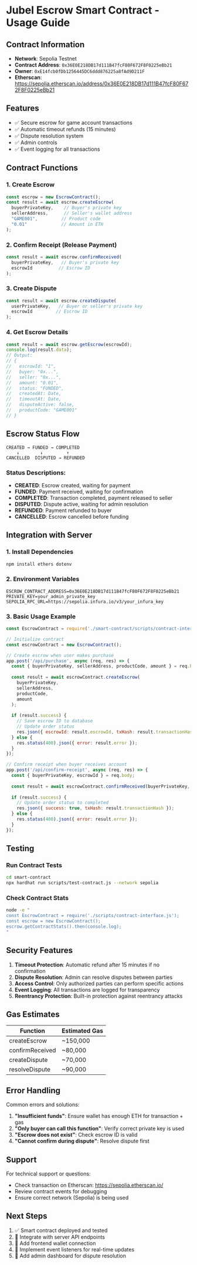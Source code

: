 # Jubel Escrow Smart Contract - Usage Guide

## Contract Information
- **Network**: Sepolia Testnet
- **Contract Address**: `0x36E0E218DB17d111B47fcF80F672F8F0225eBb21`
- **Owner**: `0xE14fcb0fDb1256445DC6ddd876225a8fAd9D211F`
- **Etherscan**: https://sepolia.etherscan.io/address/0x36E0E218DB17d111B47fcF80F672F8F0225eBb21

## Features
- ✅ Secure escrow for game account transactions
- ✅ Automatic timeout refunds (15 minutes)
- ✅ Dispute resolution system
- ✅ Admin controls
- ✅ Event logging for all transactions

## Contract Functions

### 1. Create Escrow
```javascript
const escrow = new EscrowContract();
const result = await escrow.createEscrow(
  buyerPrivateKey,    // Buyer's private key
  sellerAddress,      // Seller's wallet address
  "GAME001",         // Product code
  "0.01"             // Amount in ETH
);
```

### 2. Confirm Receipt (Release Payment)
```javascript
const result = await escrow.confirmReceived(
  buyerPrivateKey,   // Buyer's private key
  escrowId          // Escrow ID
);
```

### 3. Create Dispute
```javascript
const result = await escrow.createDispute(
  userPrivateKey,   // Buyer or seller's private key
  escrowId         // Escrow ID
);
```

### 4. Get Escrow Details
```javascript
const result = await escrow.getEscrow(escrowId);
console.log(result.data);
// Output:
// {
//   escrowId: "1",
//   buyer: "0x...",
//   seller: "0x...",
//   amount: "0.01",
//   status: "FUNDED",
//   createdAt: Date,
//   timeoutAt: Date,
//   disputeActive: false,
//   productCode: "GAME001"
// }
```

## Escrow Status Flow

```
CREATED → FUNDED → COMPLETED
    ↓        ↓         ↑
CANCELLED  DISPUTED → REFUNDED
```

### Status Descriptions:
- **CREATED**: Escrow created, waiting for payment
- **FUNDED**: Payment received, waiting for confirmation
- **COMPLETED**: Transaction completed, payment released to seller
- **DISPUTED**: Dispute active, waiting for admin resolution
- **REFUNDED**: Payment refunded to buyer
- **CANCELLED**: Escrow cancelled before funding

## Integration with Server

### 1. Install Dependencies
```bash
npm install ethers dotenv
```

### 2. Environment Variables
```env
ESCROW_CONTRACT_ADDRESS=0x36E0E218DB17d111B47fcF80F672F8F0225eBb21
PRIVATE_KEY=your_admin_private_key
SEPOLIA_RPC_URL=https://sepolia.infura.io/v3/your_infura_key
```

### 3. Basic Usage Example
```javascript
const EscrowContract = require('./smart-contract/scripts/contract-interface.js');

// Initialize contract
const escrowContract = new EscrowContract();

// Create escrow when user makes purchase
app.post('/api/purchase', async (req, res) => {
  const { buyerPrivateKey, sellerAddress, productCode, amount } = req.body;
  
  const result = await escrowContract.createEscrow(
    buyerPrivateKey,
    sellerAddress,
    productCode,
    amount
  );
  
  if (result.success) {
    // Save escrow ID to database
    // Update order status
    res.json({ escrowId: result.escrowId, txHash: result.transactionHash });
  } else {
    res.status(400).json({ error: result.error });
  }
});

// Confirm receipt when buyer receives account
app.post('/api/confirm-receipt', async (req, res) => {
  const { buyerPrivateKey, escrowId } = req.body;
  
  const result = await escrowContract.confirmReceived(buyerPrivateKey, escrowId);
  
  if (result.success) {
    // Update order status to completed
    res.json({ success: true, txHash: result.transactionHash });
  } else {
    res.status(400).json({ error: result.error });
  }
});
```

## Testing

### Run Contract Tests
```bash
cd smart-contract
npx hardhat run scripts/test-contract.js --network sepolia
```

### Check Contract Stats
```bash
node -e "
const EscrowContract = require('./scripts/contract-interface.js');
const escrow = new EscrowContract();
escrow.getContractStats().then(console.log);
"
```

## Security Features

1. **Timeout Protection**: Automatic refund after 15 minutes if no confirmation
2. **Dispute Resolution**: Admin can resolve disputes between parties
3. **Access Control**: Only authorized parties can perform specific actions
4. **Event Logging**: All transactions are logged for transparency
5. **Reentrancy Protection**: Built-in protection against reentrancy attacks

## Gas Estimates

| Function | Estimated Gas |
|----------|---------------|
| createEscrow | ~150,000 |
| confirmReceived | ~80,000 |
| createDispute | ~70,000 |
| resolveDispute | ~90,000 |

## Error Handling

Common errors and solutions:

1. **"Insufficient funds"**: Ensure wallet has enough ETH for transaction + gas
2. **"Only buyer can call this function"**: Verify correct private key is used
3. **"Escrow does not exist"**: Check escrow ID is valid
4. **"Cannot confirm during dispute"**: Resolve dispute first

## Support

For technical support or questions:
- Check transaction on Etherscan: https://sepolia.etherscan.io/
- Review contract events for debugging
- Ensure correct network (Sepolia) is being used

## Next Steps

1. ✅ Smart contract deployed and tested
2. 🔄 Integrate with server API endpoints
3. 🔄 Add frontend wallet connection
4. 🔄 Implement event listeners for real-time updates
5. 🔄 Add admin dashboard for dispute resolution